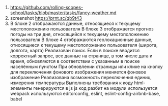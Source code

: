 1. https://github.com/rolling-scopes-school/tasks/blob/master/tasks/fancy-weather.md
2. screenshot https://prnt.sc/qb9t43
3. В блоке 2 отображаются данные, относящиеся к текущему местоположению пользователя 
В блоке 3 отображается прогноз погоды на три дня, относящийся к текущему местоположению пользователя 
В блоке 4 отображаются геолокационные данные, относящиеся к текущему местоположению пользователя (широта, долгота, карта) 
Реализован поиск. Если в поиске вводится корректный запрос, все данные на странице, в том числе дата и время, обновляются в соответствии с указанным в поиске населённым пунктом
При обновлении страницы или клике на кнопку для переключения фонового изображения меняется фоновое изображение
Реализована возможность переключения единиц измерения температуры 
Выполнены требования к коду 
html-элементы генерируются в js
js код разбит на модули
используется webpack
используются editorconfig, eslint, eslint-config-airbnb-base, babel
